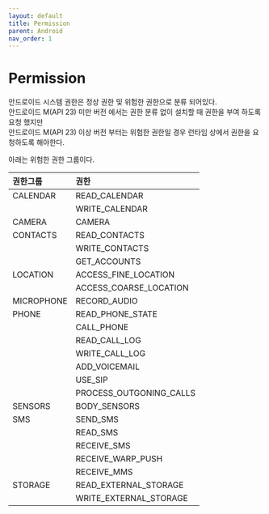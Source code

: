 ```yaml
---
layout: default
title: Permission
parent: Android
nav_order: 1
---
```

# Permission
안드로이드 시스템 권한은 정상 권한 및 위험한 권한으로 분류 되어있다.  
안드로이드 M(API 23) 미만 버전 에서는 권한 분류 없이 설치할 때 권한을 부여 하도록 요청 했지만  
안드로이드 M(API 23) 이상 버전 부터는 위험한 권한일 경우 런타임 상에서 권한을 요청하도록 해야한다.  

아래는 위험한 권한 그룹이다.  

| 권한그룹      | 권한                    | 
|:-------------|:------------------------|
| CALENDAR     | READ_CALENDAR           |
|              | WRITE_CALENDAR          |
| CAMERA       | CAMERA                  |
| CONTACTS     | READ_CONTACTS           |
|              | WRITE_CONTACTS          |
|              | GET_ACCOUNTS            |
| LOCATION     | ACCESS_FINE_LOCATION    |
|              | ACCESS_COARSE_LOCATION  |
| MICROPHONE   | RECORD_AUDIO            |
| PHONE        | READ_PHONE_STATE        |
|              | CALL_PHONE              |
|              | READ_CALL_LOG           |
|              | WRITE_CALL_LOG          |
|              | ADD_VOICEMAIL           |
|              | USE_SIP                 |
|              | PROCESS_OUTGONING_CALLS |
| SENSORS      | BODY_SENSORS            |
| SMS          | SEND_SMS                |
|              | READ_SMS                |
|              | RECEIVE_SMS             |
|              | RECEIVE_WARP_PUSH       |
|              | RECEIVE_MMS             |
| STORAGE      | READ_EXTERNAL_STORAGE   |
|              | WRITE_EXTERNAL_STORAGE   |